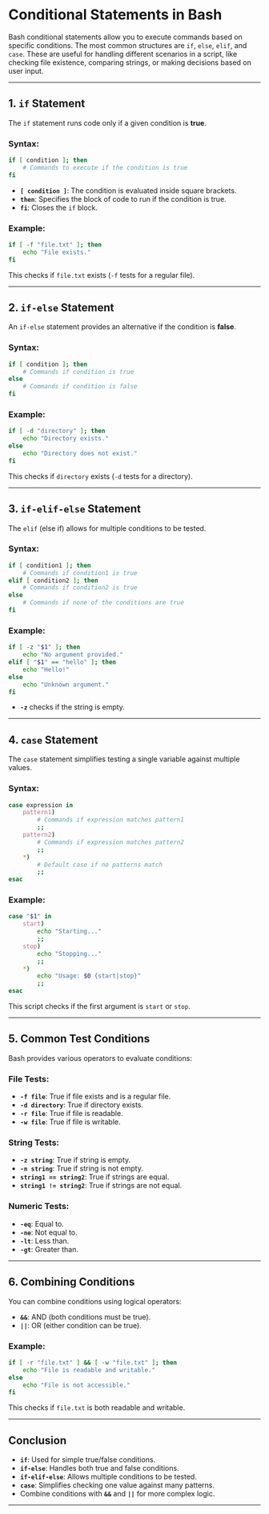 # Conditional Statements in Bash

Bash conditional statements allow you to execute commands based on specific conditions. The most common structures are `if`, `else`, `elif`, and `case`. These are useful for handling different scenarios in a script, like checking file existence, comparing strings, or making decisions based on user input.

---

## 1. **`if` Statement**

The `if` statement runs code only if a given condition is **true**.

### Syntax:

```bash
if [ condition ]; then
    # Commands to execute if the condition is true
fi
```

- **`[ condition ]`**: The condition is evaluated inside square brackets.
- **`then`**: Specifies the block of code to run if the condition is true.
- **`fi`**: Closes the `if` block.

### Example:

```bash
if [ -f "file.txt" ]; then
    echo "File exists."
fi
```
This checks if `file.txt` exists (`-f` tests for a regular file).

---

## 2. **`if-else` Statement**

An `if-else` statement provides an alternative if the condition is **false**.

### Syntax:

```bash
if [ condition ]; then
    # Commands if condition is true
else
    # Commands if condition is false
fi
```

### Example:

```bash
if [ -d "directory" ]; then
    echo "Directory exists."
else
    echo "Directory does not exist."
fi
```
This checks if `directory` exists (`-d` tests for a directory).

---

## 3. **`if-elif-else` Statement**

The `elif` (else if) allows for multiple conditions to be tested.

### Syntax:

```bash
if [ condition1 ]; then
    # Commands if condition1 is true
elif [ condition2 ]; then
    # Commands if condition2 is true
else
    # Commands if none of the conditions are true
fi
```

### Example:

```bash
if [ -z "$1" ]; then
    echo "No argument provided."
elif [ "$1" == "hello" ]; then
    echo "Hello!"
else
    echo "Unknown argument."
fi
```
- **`-z`** checks if the string is empty.

---

## 4. **`case` Statement**

The `case` statement simplifies testing a single variable against multiple values.

### Syntax:

```bash
case expression in
    pattern1)
        # Commands if expression matches pattern1
        ;;
    pattern2)
        # Commands if expression matches pattern2
        ;;
    *)
        # Default case if no patterns match
        ;;
esac
```

### Example:

```bash
case "$1" in
    start)
        echo "Starting..."
        ;;
    stop)
        echo "Stopping..."
        ;;
    *)
        echo "Usage: $0 {start|stop}"
        ;;
esac
```
This script checks if the first argument is `start` or `stop`.

---

## 5. **Common Test Conditions**

Bash provides various operators to evaluate conditions:

### File Tests:
- **`-f file`**: True if file exists and is a regular file.
- **`-d directory`**: True if directory exists.
- **`-r file`**: True if file is readable.
- **`-w file`**: True if file is writable.

### String Tests:
- **`-z string`**: True if string is empty.
- **`-n string`**: True if string is not empty.
- **`string1 == string2`**: True if strings are equal.
- **`string1 != string2`**: True if strings are not equal.

### Numeric Tests:
- **`-eq`**: Equal to.
- **`-ne`**: Not equal to.
- **`-lt`**: Less than.
- **`-gt`**: Greater than.

---

## 6. **Combining Conditions**

You can combine conditions using logical operators:

- **`&&`**: AND (both conditions must be true).
- **`||`**: OR (either condition can be true).

### Example:

```bash
if [ -r "file.txt" ] && [ -w "file.txt" ]; then
    echo "File is readable and writable."
else
    echo "File is not accessible."
fi
```

This checks if `file.txt` is both readable and writable.

---

## Conclusion

- **`if`**: Used for simple true/false conditions.
- **`if-else`**: Handles both true and false conditions.
- **`if-elif-else`**: Allows multiple conditions to be tested.
- **`case`**: Simplifies checking one value against many patterns.
- Combine conditions with **`&&`** and **`||`** for more complex logic.

--- 